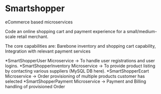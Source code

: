 # Smartshopper
eCommerce based microservices

Code an online shopping cart and payment experience for a small/medium-scale retail merchant.

The core capabilities are:
Barebone inventory and shopping cart capability, Integration with relevant payment services

*SmartShopperUser Microservice -> To handle user registrations and user logins.
*SmartShopperInventory Microservice -> To provide product listing by contacting various suppliers (MySQL DB here).
*SmartShopperEcart Microservice -> Order provisioning of multiple products customer has selected
*SmartShopperPayment Microservice -> Payment and Billing handling of provisioned Order
